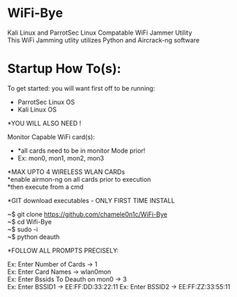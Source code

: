 # WiFi-Bye
Kali Linux and ParrotSec Linux Compatable WiFi Jammer Utility  
This WiFi Jamming utlity utilizes Python and Aircrack-ng software  

# Startup How To(s):
To get started: you will want first off to be running:
 - ParrotSec Linux OS 
 - Kali Linux OS
 
*YOU WILL ALSO NEED !
 
 Monitor Capable WiFi card(s):
 
  - *all cards need to be in monitor Mode prior!  
  -  Ex:  mon0,  mon1,  mon2,  mon3  
  
 *MAX UPTO 4 WIRELESS WLAN CARDs    
 *enable airmon-ng on all cards prior to execution  
 *then execute from a cmd
 
*GIT download executables - ONLY FIRST TIME INSTALL 

~$ git clone https://github.com/chamele0n1c/WiFi-Bye  
~$ cd Wifi-Bye  
~$ sudo -i  
~$ python deauth

*FOLLOW ALL PROMPTS PRECISELY:

Ex: Enter Number of Cards -> 1\
Ex: Enter Card Names -> wlan0mon\
Ex: Enter Bssids To Deauth on mon0 -> 3\
Ex: Enter BSSID1 -> EE:FF:DD:33:22:11
Ex: Enter BSSID2 -> EE:FF:ZZ:33:55:11

 

